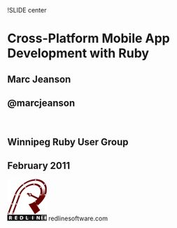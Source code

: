 !SLIDE center
# Cross-Platform Mobile App Development with Ruby #

## Marc Jeanson
## @marcjeanson 

<br/>

## Winnipeg Ruby User Group
## February 2011

![Redline logo](redline.png) redlinesoftware.com
